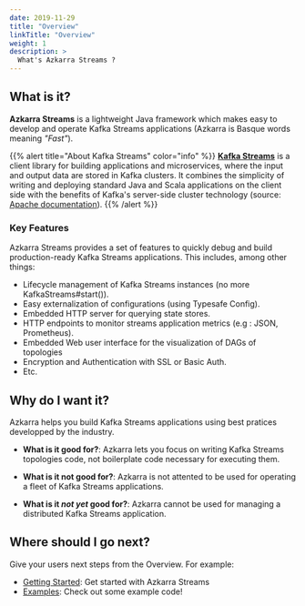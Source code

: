 ```yaml
---
date: 2019-11-29
title: "Overview"
linkTitle: "Overview"
weight: 1
description: >
  What's Azkarra Streams ?
---
```


## What is it?

**Azkarra Streams** is a lightweight Java framework which makes easy to develop and operate Kafka Streams applications (Azkarra is Basque words meaning *"Fast"*).

{{% alert title="About Kafka Streams" color="info" %}}
**[Kafka Streams](https://kafka.apache.org/documentation/streams/)** is a client library for building applications and microservices, where the input and output data are stored in Kafka clusters. 
It combines the simplicity of writing and deploying standard Java and Scala applications on the client side  with the benefits of Kafka's server-side cluster technology (source: [Apache documentation](https://kafka.apache.org/documentation/streams/)).
{{% /alert %}}

### Key Features

Azkarra Streams provides a set of features to quickly debug and build production-ready Kafka Streams applications. This includes, among other things:

* Lifecycle management of Kafka Streams instances (no more KafkaStreams#start()).
* Easy externalization of configurations (using Typesafe Config).
* Embedded HTTP server for querying state stores.
* HTTP endpoints to monitor streams application metrics (e.g : JSON, Prometheus).
* Embedded Web user interface for the visualization of DAGs of topologies
* Encryption and Authentication with SSL or Basic Auth.
* Etc.


## Why do I want it?

Azkarra helps you build Kafka Streams applications using best pratices developped by the industry.

* **What is it good for?**: Azkarra lets you focus on writing Kafka Streams topologies code, not boilerplate code necessary for executing them.

* **What is it not good for?**: Azkarra is not attented to be used for operating a fleet of Kafka Streams applications.

* **What is it *not yet* good for?**: Azkarra cannot be used for managing a distributed Kafka Streams application.

## Where should I go next?

Give your users next steps from the Overview. For example:

* [Getting Started](/getting-started/): Get started with Azkarra Streams
* [Examples](/examples/): Check out some example code!

